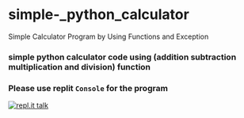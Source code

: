 # simple-_python_calculator
Simple Calculator Program by Using Functions  and Exception

### simple python calculator code using (addition subtraction multiplication and division) function

### Please use replit `Console` for the program
[![repl.it talk](https://camo.githubusercontent.com/1701eff25c9ae0a6a700c2866c1b17731a6199b3c029a5c7b6d3db47e3384b22/68747470733a2f2f63646e2e66726565626965737570706c792e636f6d2f6c6f676f732f6c617267652f32782f7265706c69742d6c6f676f2d706e672d7472616e73706172656e742e706e67)](https://replit.com/@KajolBala/simple-pythoncalculator)
